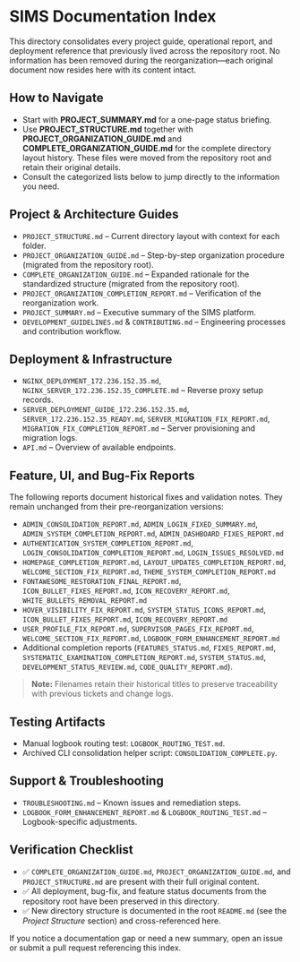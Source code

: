 # SIMS Documentation Index

This directory consolidates every project guide, operational report, and deployment reference that previously lived across the repository root. No information has been removed during the reorganization—each original document now resides here with its content intact.

## How to Navigate

- Start with **PROJECT_SUMMARY.md** for a one-page status briefing.
- Use **PROJECT_STRUCTURE.md** together with **PROJECT_ORGANIZATION_GUIDE.md** and **COMPLETE_ORGANIZATION_GUIDE.md** for the complete directory layout history. These files were moved from the repository root and retain their original details.
- Consult the categorized lists below to jump directly to the information you need.

## Project & Architecture Guides

- `PROJECT_STRUCTURE.md` – Current directory layout with context for each folder.
- `PROJECT_ORGANIZATION_GUIDE.md` – Step-by-step organization procedure (migrated from the repository root).
- `COMPLETE_ORGANIZATION_GUIDE.md` – Expanded rationale for the standardized structure (migrated from the repository root).
- `PROJECT_ORGANIZATION_COMPLETION_REPORT.md` – Verification of the reorganization work.
- `PROJECT_SUMMARY.md` – Executive summary of the SIMS platform.
- `DEVELOPMENT_GUIDELINES.md` & `CONTRIBUTING.md` – Engineering processes and contribution workflow.

## Deployment & Infrastructure

- `NGINX_DEPLOYMENT_172.236.152.35.md`, `NGINX_SERVER_172.236.152.35_COMPLETE.md` – Reverse proxy setup records.
- `SERVER_DEPLOYMENT_GUIDE_172.236.152.35.md`, `SERVER_172.236.152.35_READY.md`, `SERVER_MIGRATION_FIX_REPORT.md`, `MIGRATION_FIX_COMPLETION_REPORT.md` – Server provisioning and migration logs.
- `API.md` – Overview of available endpoints.

## Feature, UI, and Bug-Fix Reports

The following reports document historical fixes and validation notes. They remain unchanged from their pre-reorganization versions:

- `ADMIN_CONSOLIDATION_REPORT.md`, `ADMIN_LOGIN_FIXED_SUMMARY.md`, `ADMIN_SYSTEM_COMPLETION_REPORT.md`, `ADMIN_DASHBOARD_FIXES_REPORT.md`
- `AUTHENTICATION_SYSTEM_COMPLETION_REPORT.md`, `LOGIN_CONSOLIDATION_COMPLETION_REPORT.md`, `LOGIN_ISSUES_RESOLVED.md`
- `HOMEPAGE_COMPLETION_REPORT.md`, `LAYOUT_UPDATES_COMPLETION_REPORT.md`, `WELCOME_SECTION_FIX_REPORT.md`, `THEME_SYSTEM_COMPLETION_REPORT.md`
- `FONTAWESOME_RESTORATION_FINAL_REPORT.md`, `ICON_BULLET_FIXES_REPORT.md`, `ICON_RECOVERY_REPORT.md`, `WHITE_BULLETS_REMOVAL_REPORT.md`
- `HOVER_VISIBILITY_FIX_REPORT.md`, `SYSTEM_STATUS_ICONS_REPORT.md`, `ICON_BULLET_FIXES_REPORT.md`, `ICON_RECOVERY_REPORT.md`
- `USER_PROFILE_FIX_REPORT.md`, `SUPERVISOR_PAGES_FIX_REPORT.md`, `WELCOME_SECTION_FIX_REPORT.md`, `LOGBOOK_FORM_ENHANCEMENT_REPORT.md`
- Additional completion reports (`FEATURES_STATUS.md`, `FIXES_REPORT.md`, `SYSTEMATIC_EXAMINATION_COMPLETION_REPORT.md`, `SYSTEM_STATUS.md`, `DEVELOPMENT_STATUS_REVIEW.md`, `CODE_QUALITY_REPORT.md`).

> **Note:** Filenames retain their historical titles to preserve traceability with previous tickets and change logs.

## Testing Artifacts

- Manual logbook routing test: `LOGBOOK_ROUTING_TEST.md`.
- Archived CLI consolidation helper script: `CONSOLIDATION_COMPLETE.py`.

## Support & Troubleshooting

- `TROUBLESHOOTING.md` – Known issues and remediation steps.
- `LOGBOOK_FORM_ENHANCEMENT_REPORT.md` & `LOGBOOK_ROUTING_TEST.md` – Logbook-specific adjustments.

## Verification Checklist

- ✅ `COMPLETE_ORGANIZATION_GUIDE.md`, `PROJECT_ORGANIZATION_GUIDE.md`, and `PROJECT_STRUCTURE.md` are present with their full original content.
- ✅ All deployment, bug-fix, and feature status documents from the repository root have been preserved in this directory.
- ✅ New directory structure is documented in the root `README.md` (see the *Project Structure* section) and cross-referenced here.

If you notice a documentation gap or need a new summary, open an issue or submit a pull request referencing this index.
